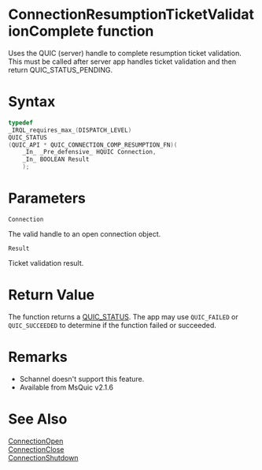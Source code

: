 ConnectionResumptionTicketValidationComplete function
======

Uses the QUIC (server) handle to complete resumption ticket validation. This must be called after server app handles ticket validation and then return QUIC_STATUS_PENDING.

# Syntax

```C
typedef
_IRQL_requires_max_(DISPATCH_LEVEL)
QUIC_STATUS
(QUIC_API * QUIC_CONNECTION_COMP_RESUMPTION_FN)(
    _In_ _Pre_defensive_ HQUIC Connection,
    _In_ BOOLEAN Result
    );
```

# Parameters

`Connection`

The valid handle to an open connection object.

`Result`

Ticket validation result.

# Return Value

The function returns a [QUIC_STATUS](QUIC_STATUS.md). The app may use `QUIC_FAILED` or `QUIC_SUCCEEDED` to determine if the function failed or succeeded.

# Remarks

- Schannel doesn't support this feature.
- Available from MsQuic v2.1.6



# See Also

[ConnectionOpen](ConnectionStart.md)<br>
[ConnectionClose](ConnectionClose.md)<br>
[ConnectionShutdown](ConnectionShutdown.md)<br>
